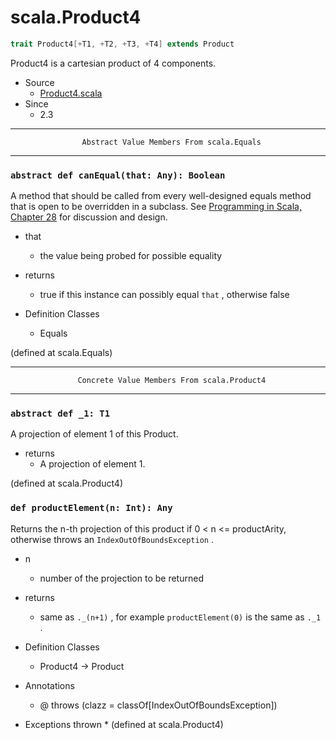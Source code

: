 
#                                scala.Product4                                #

```scala
trait Product4[+T1, +T2, +T3, +T4] extends Product
```

Product4 is a cartesian product of 4 components.

* Source
  * [Product4.scala](https://github.com/scala/scala/tree/6d09a1ba5f/src/library/scala/Product4.scala#L1)
* Since
  * 2.3


--------------------------------------------------------------------------------
                    Abstract Value Members From scala.Equals
--------------------------------------------------------------------------------


### `abstract def canEqual(that: Any): Boolean`                              ###

A method that should be called from every well-designed equals method that is
open to be overridden in a subclass. See
[Programming in Scala, Chapter 28](http://www.artima.com/pins1ed/object-equality.html)
for discussion and design.

* that
  * the value being probed for possible equality
* returns
  * true if this instance can possibly equal `that` , otherwise false

* Definition Classes
  * Equals

(defined at scala.Equals)


--------------------------------------------------------------------------------
                   Concrete Value Members From scala.Product4
--------------------------------------------------------------------------------


### `abstract def _1: T1`                                                    ###

A projection of element 1 of this Product.

* returns
  * A projection of element 1.

(defined at scala.Product4)


### `def productElement(n: Int): Any`                                        ###

Returns the n-th projection of this product if 0 < n <= productArity, otherwise
throws an `IndexOutOfBoundsException` .

* n
  * number of the projection to be returned
* returns
  * same as `._(n+1)` , for example `productElement(0)` is the same as `._1` .

* Definition Classes
  * Product4 → Product
* Annotations
  * @ throws (clazz = classOf[IndexOutOfBoundsException])
* Exceptions thrown
  *
(defined at scala.Product4)
